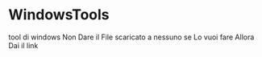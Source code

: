 # WindowsTools
tool di windows
Non  Dare il File scaricato a nessuno
se  Lo  vuoi  fare  Allora Dai  il  link
